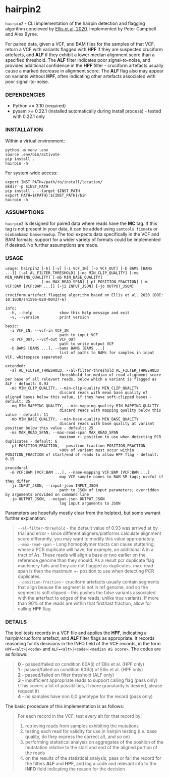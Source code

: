 # hairpin2

`hairpin2` - CLI implementation of the hairpin detection and flagging algorithm concieved by [Ellis et al, 2020](https://www.nature.com/articles/s41596-020-00437-6). Implemented by Peter Campbell and Alex Byrne.

For paired data, given a VCF, and BAM files for the samples of that VCF, return a VCF with variants flagged with **HPF** if they are suspected cruciform artefacts, and **ALF** if they exhibit a lower median alignment score than a specified threshold. The **ALF** filter indicates poor signal-to-noise, and provides additional confidence in the **HPF** filter - cruciform artefacts usually cause a marked decrease in alignment score. The **ALF** flag also may appear on variants without **HPF**, often indicating other artefacts associated with poor signal-to-noise.


### DEPENDENCIES

* Python >= 3.10 (required)
* pysam >= 0.22.1 (installed automatically during install process) - tested with 0.22.1 only

### INSTALLATION


Within a virtual environment:
```
python -m venv .env
source .env/bin/activate
pip install .
hairpin -h
```

For system-wide access:
```
export INST_PATH=/path/to/install/location/
mkdir -p $INST_PATH
pip install . --target $INST_PATH
export PATH=${PATH}:${INST_PATH}/bin
hairpin -h
```

### ASSUMPTIONS

`hairpin2` is designed for paired data where reads have the **MC** tag. If this tag is not present in your data, it can be added using `samtools fixmate` or `biobambam2 bamsormadup`. The tool expects data specifically in the VCF and BAM formats; support for a wider variety of formats could be implemented if desired. No further assumptions are made.


### USAGE

```
usage: hairpin2 [-h] [-v] [-i VCF_IN] [-o VCF_OUT] [-b BAMS [BAMS ...]] [-al AL_FILTER_THRESHOLD] [-mc MIN_CLIP_QUALITY] [-mq MIN_MAPPING_QUALITY] [-mb MIN_BASE_QUALITY]
                [-ms MAX_READ_SPAN] [-pf POSITION_FRACTION] [-m VCF:BAM [VCF:BAM ...]] [-ji INPUT_JSON] [-jo OUTPUT_JSON]

cruciform artefact flagging algorithm based on Ellis et al. 2020 (DOI: 10.1038/s41596-020-00437-6)

info:
  -h, --help            show this help message and exit
  -v, --version         print version

basic:
  -i VCF_IN, --vcf-in VCF_IN
                        path to input VCF
  -o VCF_OUT, --vcf-out VCF_OUT
                        path to write output VCF
  -b BAMS [BAMS ...], --bams BAMS [BAMS ...]
                        list of paths to BAMs for samples in input VCF, whitespace separated

extended:
  -al AL_FILTER_THRESHOLD, --al-filter-threshold AL_FILTER_THRESHOLD
                        threshhold for median of read alignment score per base of all relevant reads, below which a variant is flagged as ALF - default: 0.93
  -mc MIN_CLIP_QUALITY, --min-clip-quality MIN_CLIP_QUALITY
                        discard reads with mean base quality of aligned bases below this value, if they have soft-clipped bases - default: 35
  -mq MIN_MAPPING_QUALITY, --min-mapping-quality MIN_MAPPING_QUALITY
                        discard reads with mapping quality below this value - default: 11
  -mb MIN_BASE_QUALITY, --min-base-quality MIN_BASE_QUALITY
                        discard reads with base quality at variant position below this value - default: 25
  -ms MAX_READ_SPAN, --max-read-span MAX_READ_SPAN
                        maximum +- position to use when detecting PCR duplicates - default: 6
  -pf POSITION_FRACTION, --position-fraction POSITION_FRACTION
                        >90% of variant must occur within POSITION_FRACTION of start/end of reads to allow HPF flag - default: 0.15

procedural:
  -m VCF:BAM [VCF:BAM ...], --name-mapping VCF:BAM [VCF:BAM ...]
                        map VCF sample names to BAM SM tags; useful if they differ
  -ji INPUT_JSON, --input-json INPUT_JSON
                        path to JSON of input parameters; overridden by arguments provided on command line
  -jo OUTPUT_JSON, --output-json OUTPUT_JSON
                        log input arguments to JSON
```

Parameters are hopefully mostly clear from the helptext, but some warrant further explanation:

> `--al-filter-threshold` - the default value of 0.93 was arrived at by trial and error - since different aligners/platforms calculate alignment score differently, you may want to modify this value appropriately.  
> `--max-read-span`  - Long homopolymer tracts can cause stuttering, where a PCR duplicate will have, for example, an additional A in a tract of As. These reads will align a base or two earlier on the reference genome than they should. As a result pcr duplicate flag machinery fails and they are not flagged as duplicates. max-read-span is then the maximum +- position to use when detecting PCR duplicates.  
> `--position-fraction` - cruciform artefacts usually contain segments that align beause the segment is not in ref genome, and so the segment is soft clipped – this pushes the false variants associated with the arterfact to edges of the reads; unlike true variants. If more than 90% of the reads are within that first/last fraction, allow for calling **HPF** flag


### DETAILS

The tool tests records in a VCF file and applies the **HPF**, indicating a hairpin/cruciform artefact, and **ALF** filter flags as appropriate. It records reasoning for its decisions in the INFO field of the VCF records, in the form `HPF=<alt>|<code>` and `ALF=<alt>|<code>|<median AS score>`. The codes are as follows:  

> **0** - passed/failed on condition 60A(i) of Ellis et al. (HPF only)  
> **1** - passed/failed on condition 60B(i) of Ellis et al. (HPF only)  
> **2** - passed/failed on filter threshold (ALF only)  
> **3** - insufficient appropriate reads to support calling flag (pass only)   (This covers a lot of possiblities, if more granularity is desired, please request it)  
> **4** - no samples have non 0,0 genotype for the record (pass only)
  

The basic procedure of this implementation is as follows:  
>   For each record in the VCF, test every alt for that record by:  
>   1. retrieving reads from samples exhibiting the mutations
>   2. testing each read for validity for use in hairpin testing (i.e. base quality, do they express the correct alt, and so on)
>   3. performing statistical analysis on aggregates of the position of the mutatation relative to the start and end of the aligned portion of the reads
>   4. on the results of the statistical analysis, pass or fail the record for the filters **ALF** and **HPF**, and log a code and relevant info to the **INFO** field indicating the reason for the decision